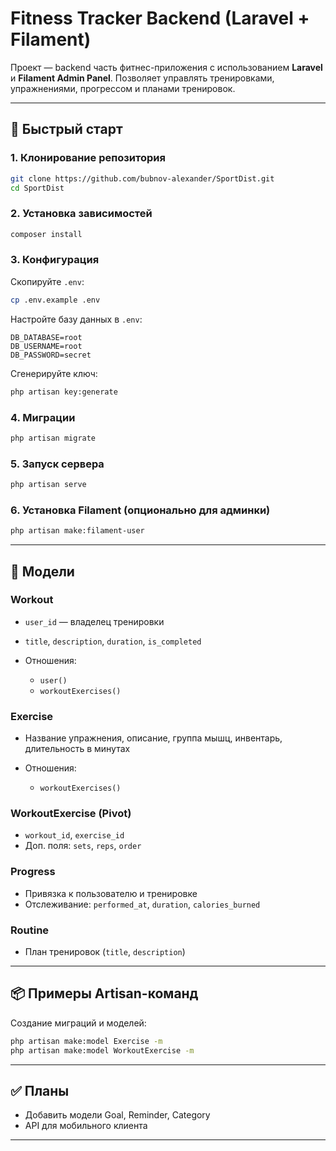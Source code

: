 # Fitness Tracker Backend (Laravel + Filament)

Проект — backend часть фитнес-приложения с использованием **Laravel** и **Filament Admin Panel**. Позволяет управлять тренировками, упражнениями, прогрессом и планами тренировок.

---

## 🚀 Быстрый старт

### 1. Клонирование репозитория

```bash
git clone https://github.com/bubnov-alexander/SportDist.git
cd SportDist
```

### 2. Установка зависимостей

```bash
composer install
```

### 3. Конфигурация

Скопируйте `.env`:

```bash
cp .env.example .env
```

Настройте базу данных в `.env`:

```
DB_DATABASE=root
DB_USERNAME=root
DB_PASSWORD=secret
```

Сгенерируйте ключ:

```bash
php artisan key:generate
```

### 4. Миграции

```bash
php artisan migrate
```

### 5. Запуск сервера

```bash
php artisan serve
```

### 6. Установка Filament (опционально для админки)

```bash
php artisan make:filament-user
```

---

## 🧩 Модели

### Workout

* `user_id` — владелец тренировки
* `title`, `description`, `duration`, `is_completed`
* Отношения:

    * `user()`
    * `workoutExercises()`

### Exercise

* Название упражнения, описание, группа мышц, инвентарь, длительность в минутах
* Отношения:

    * `workoutExercises()`

### WorkoutExercise (Pivot)

* `workout_id`, `exercise_id`
* Доп. поля: `sets`, `reps`, `order`

### Progress

* Привязка к пользователю и тренировке
* Отслеживание: `performed_at`, `duration`, `calories_burned`

### Routine

* План тренировок (`title`, `description`)

---

## 📦 Примеры Artisan-команд

Создание миграций и моделей:

```bash
php artisan make:model Exercise -m
php artisan make:model WorkoutExercise -m
```

---

## ✅ Планы

* Добавить модели Goal, Reminder, Category
* API для мобильного клиента

---
